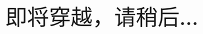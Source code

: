 <!-- script language="javascript" type="text/javascript">
 setTimeout("javascript:location.href='http://81.70.77.19/'",5000);
</script -->
<style type="text/css">
h1 {display: none;}
html, body {
  height: 100%;
}
body {
  margin: 0;
  padding: 0;
}

#canvas {
  width: 100%;
  height: 100%;
}
.textBox { position: absolute; left: 25%; top: 20%; font-size: 6vw;}
</style>
<div class="textBox">即将穿越，请稍后...</div>
<canvas id="canvas" width="100%" height="100%"></canvas>
<script src='http://81.70.77.19/w328/js/gsap.min.js'></script>
<script src="http://81.70.77.19/w328/js/script.js"></script>
